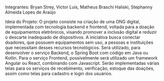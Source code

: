 Integrantes: Bryan Strey, Victor Luís, Matheus Braschi Haliski, Stephanny Almeida Lopes de Araújo

Ideia do Projeto: 
O projeto consiste na criação de uma ONG digital, implementada com
tecnologia backend e frontend, voltada para a doação de equipamentos
eletrônicos, visando promover a inclusão digital e reduzir o descarte
inadequado de dispositivos. A iniciativa busca conectar doadores, que possuem
equipamentos sem uso, a pessoas e instituições que necessitam desses
recursos tecnológicos. Será utilizado, para desenvolver o serviço Backend, o
Spring Boot com código em Java ou Kotlin. Para o serviço Frontend,
possivelmente será utilizado um framework Angular ou React, combinando com
Javascript. Serão implementadas várias telas para os serviços de recebimento,
verificação, estoque das doações, assim como telas para cadastro e login dos
usuários.
